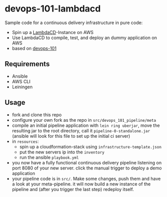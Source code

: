 # devops-101-lambdacd

Sample code for a continuous delivery infrastructure in pure code: 

* Spin up a [LambdaCD](https://github.com/flosell/lambdacd)-Instance on AWS
* Use LambdaCD to compile, test, and deploy an dummy application on AWS
* based on [devops-101](https://github.com/kgxsz/devops-101)

## Requirements

* Ansible
* AWS CLI
* Leiningen

## Usage

* fork and clone this repo
* configure your own fork as the repo in `src/devops_101_pipeline/meta`
* compile an initial pipeline application with `lein ring uberjar`, move the resulting jar to the root directory, call it `pipeline-0-standalone.jar` (ansible will look for this file to set up the initial ci server)
* in `resources`: 
  * spin up a cloudformation-stack using `infrastructure-template.json`
  * put the new servers ip into the `inventory`
  * run the ansible `playbook.yml`
* you now have a fully functional continuous delivery pipeline listening on port 8080 of your new server. click the manual trigger to deploy a demo application
* your pipeline code is in `src/`. Make some changes, push them and have a look at your meta-pipeline. it will now build a new instance of the pipeline and (after you trigger the last step) redeploy itself. 


